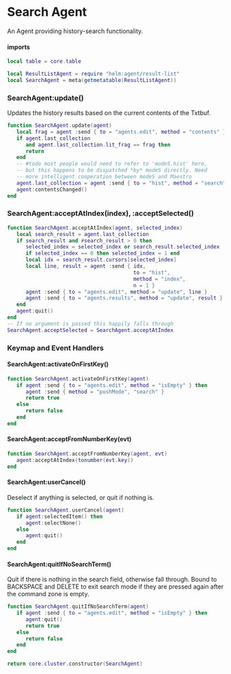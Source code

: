 # Search Agent

  An Agent providing history\-search functionality\.


#### imports

```lua
local table = core.table
```


```lua
local ResultListAgent = require "helm:agent/result-list"
local SearchAgent = meta(getmetatable(ResultListAgent))
```


### SearchAgent:update\(\)

Updates the history results based on the current contents of the Txtbuf\.

```lua
function SearchAgent.update(agent)
   local frag = agent :send { to = "agents.edit", method = "contents" }
   if agent.last_collection
      and agent.last_collection.lit_frag == frag then
      return
   end
   -- #todo most people would need to refer to 'modeS.hist' here,
   -- but this happens to be dispatched *by* modeS directly. Need
   -- more intelligent cooperation between modeS and Maestro
   agent.last_collection = agent :send { to = "hist", method = "search", frag }
   agent:contentsChanged()
end
```


### SearchAgent:acceptAtIndex\(index\), :acceptSelected\(\)

```lua
function SearchAgent.acceptAtIndex(agent, selected_index)
   local search_result = agent.last_collection
   if search_result and #search_result > 0 then
      selected_index = selected_index or search_result.selected_index
      if selected_index == 0 then selected_index = 1 end
      local idx = search_result.cursors[selected_index]
      local line, result = agent :send { idx,
                                         to = "hist",
                                         method = "index",
                                         n = 1 }
      agent :send { to = "agents.edit", method = "update", line }
      agent :send { to = "agents.results", method = "update", result }
   end
   agent:quit()
end
-- If no argument is passed this happily falls through
SearchAgent.acceptSelected = SearchAgent.acceptAtIndex
```


### Keymap and Event Handlers


#### SearchAgent:activateOnFirstKey\(\)

```lua
function SearchAgent.activateOnFirstKey(agent)
   if agent :send { to = "agents.edit", method = "isEmpty" } then
      agent :send { method = "pushMode", "search" }
      return true
   else
      return false
   end
end
```


#### SearchAgent:acceptFromNumberKey\(evt\)

```lua
function SearchAgent.acceptFromNumberKey(agent, evt)
   agent:acceptAtIndex(tonumber(evt.key))
end
```


#### SearchAgent:userCancel\(\)

Deselect if anything is selected, or quit if nothing is\.

```lua
function SearchAgent.userCancel(agent)
   if agent:selectedItem() then
      agent:selectNone()
   else
      agent:quit()
   end
end
```


#### SearchAgent:quitIfNoSearchTerm\(\)

Quit if there is nothing in the search field, otherwise fall through\. Bound to
BACKSPACE and DELETE to exit search mode if they are pressed again after the
command zone is empty\.

```lua
function SearchAgent.quitIfNoSearchTerm(agent)
   if agent :send { to = "agents.edit", method = "isEmpty" } then
      agent:quit()
      return true
   else
      return false
   end
end
```


```lua
return core.cluster.constructor(SearchAgent)
```
